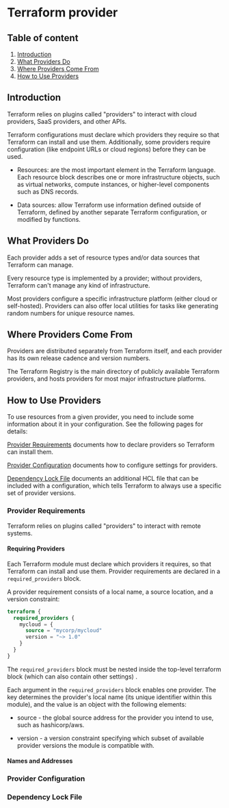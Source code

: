 # Terraform provider

## Table of content

1. [Introduction](#introduction)
2. [What Providers Do](#what-providers-do)
3. [Where Providers Come From](#where-providers-come-from)
4. [How to Use Providers](#how-to-use-providers)

## Introduction

Terraform relies on plugins called "providers" to interact with cloud providers, SaaS providers, and other APIs.

Terraform configurations must declare which providers they require so that Terraform can install and use them.
Additionally, some providers require configuration (like endpoint URLs or cloud regions) before they can be used.

- Resources: are the most important element in the Terraform language. Each resource block describes one or more
  infrastructure objects, such as virtual networks, compute instances, or higher-level components such as DNS records.

- Data sources: allow Terraform use information defined outside of Terraform, defined by another separate Terraform
  configuration, or modified by functions.

## What Providers Do

Each provider adds a set of resource types and/or data sources that Terraform can manage.

Every resource type is implemented by a provider; without providers, Terraform can't manage any kind of infrastructure.

Most providers configure a specific infrastructure platform (either cloud or self-hosted). Providers can also offer
local utilities for tasks like generating random numbers for unique resource names.

## Where Providers Come From

Providers are distributed separately from Terraform itself, and each provider has its own release cadence and version
numbers.

The Terraform Registry is the main directory of publicly available Terraform providers, and hosts providers for most
major infrastructure platforms.

## How to Use Providers

To use resources from a given provider, you need to include some information about it in your configuration. See the
following pages for details:

[Provider Requirements](#provider-requirements) documents how to declare providers so Terraform can install them.

[Provider Configuration](#provider-configuration) documents how to configure settings for providers.

[Dependency Lock File](#dependency-lock-file) documents an additional HCL file that can be included with a
configuration, which tells Terraform to always use a specific set of provider versions.

### Provider Requirements

Terraform relies on plugins called "providers" to interact with remote systems.

#### Requiring Providers

Each Terraform module must declare which providers it requires, so that Terraform can install and use them. Provider
requirements are declared in a `required_providers` block.

A provider requirement consists of a local name, a source location, and a version constraint:

```terraform
terraform {
  required_providers {
    mycloud = {
      source = "mycorp/mycloud"
      version = "~> 1.0"
    }
  }
}
```

The `required_providers` block must be nested inside the top-level terraform block (which can also contain other settings)
.

Each argument in the `required_providers` block enables one provider. The key determines the provider's local name (its
unique identifier within this module), and the value is an object with the following elements:

- source - the global source address for the provider you intend to use, such as hashicorp/aws.

- version - a version constraint specifying which subset of available provider versions the module is compatible with.

#### Names and Addresses


### Provider Configuration

### Dependency Lock File